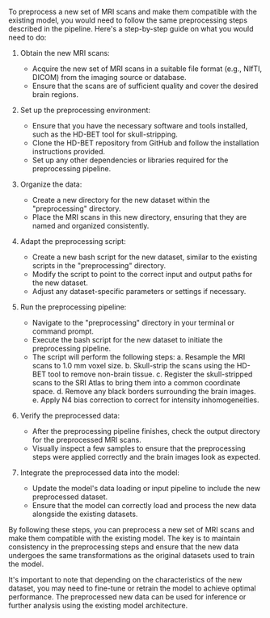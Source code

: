 
To preprocess a new set of MRI scans and make them compatible with the existing model, you would need to follow the same preprocessing steps described in the pipeline. Here's a step-by-step guide on what you would need to do:

1. Obtain the new MRI scans:
   - Acquire the new set of MRI scans in a suitable file format (e.g., NIfTI, DICOM) from the imaging source or database.
   - Ensure that the scans are of sufficient quality and cover the desired brain regions.

2. Set up the preprocessing environment:
   - Ensure that you have the necessary software and tools installed, such as the HD-BET tool for skull-stripping.
   - Clone the HD-BET repository from GitHub and follow the installation instructions provided.
   - Set up any other dependencies or libraries required for the preprocessing pipeline.

3. Organize the data:
   - Create a new directory for the new dataset within the "preprocessing" directory.
   - Place the MRI scans in this new directory, ensuring that they are named and organized consistently.

4. Adapt the preprocessing script:
   - Create a new bash script for the new dataset, similar to the existing scripts in the "preprocessing" directory.
   - Modify the script to point to the correct input and output paths for the new dataset.
   - Adjust any dataset-specific parameters or settings if necessary.

5. Run the preprocessing pipeline:
   - Navigate to the "preprocessing" directory in your terminal or command prompt.
   - Execute the bash script for the new dataset to initiate the preprocessing pipeline.
   - The script will perform the following steps:
     a. Resample the MRI scans to 1.0 mm voxel size.
     b. Skull-strip the scans using the HD-BET tool to remove non-brain tissue.
     c. Register the skull-stripped scans to the SRI Atlas to bring them into a common coordinate space.
     d. Remove any black borders surrounding the brain images.
     e. Apply N4 bias correction to correct for intensity inhomogeneities.

6. Verify the preprocessed data:
   - After the preprocessing pipeline finishes, check the output directory for the preprocessed MRI scans.
   - Visually inspect a few samples to ensure that the preprocessing steps were applied correctly and the brain images look as expected.

7. Integrate the preprocessed data into the model:
   - Update the model's data loading or input pipeline to include the new preprocessed dataset.
   - Ensure that the model can correctly load and process the new data alongside the existing datasets.

By following these steps, you can preprocess a new set of MRI scans and make them compatible with the existing model. The key is to maintain consistency in the preprocessing steps and ensure that the new data undergoes the same transformations as the original datasets used to train the model.

It's important to note that depending on the characteristics of the new dataset, you may need to fine-tune or retrain the model to achieve optimal performance. The preprocessed new data can be used for inference or further analysis using the existing model architecture.
